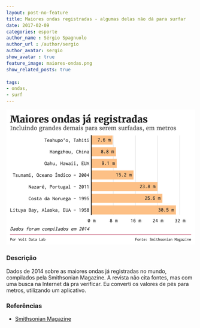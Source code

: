 ```yaml
---
layout: post-no-feature
title: Maiores ondas registradas - algumas delas não dá para surfar
date: 2017-02-09
categories: esporte
author_name : Sérgio Spagnuolo
author_url : /author/sergio
author_avatar: sergio
show_avatar : true
feature_image: maiores-ondas.png
show_related_posts: true

tags:
- ondas,
- surf
---
```


![Gráfico maiores ondas](/graf/maiores-ondas.png)

### Descrição
Dados de 2014 sobre as maiores ondas já registradas no mundo, compilados pela Smithsonian Magazine. A revista não cita fontes, mas com uma busca na Internet dá pra verificar. Eu converti os valores de pés para metros, utilizando um aplicativo.

### Referências

* [Smithsonian Magazine](http://www.smithsonianmag.com/science-nature/biggest-waves-recorded-history-180952432/#ZPrYC09dPIqvqGqy.99)
